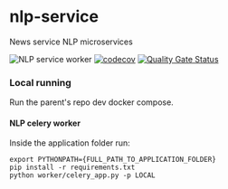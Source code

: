 # nlp-service
News service NLP microservices

![NLP service worker](https://github.com/DeejayRevok/nlp-service/workflows/NLP%20Services/badge.svg)
[![codecov](https://codecov.io/gh/DeejayRevok/nlp-service/branch/develop/graph/badge.svg?token=Iy48oweqr3)](https://codecov.io/gh/DeejayRevok/nlp-service)
[![Quality Gate Status](https://sonarcloud.io/api/project_badges/measure?project=DeejayRevok_nlp-service&metric=alert_status)](https://sonarcloud.io/dashboard?id=DeejayRevok_nlp-service)

### Local running

Run the parent's repo dev docker compose.

#### NLP celery worker
Inside the application folder run:
```
export PYTHONPATH={FULL_PATH_TO_APPLICATION_FOLDER}
pip install -r requirements.txt
python worker/celery_app.py -p LOCAL
```

